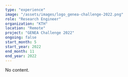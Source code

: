 ```yaml
---
type: "experience"
image: "/assets/images/logo_genea-challenge-2022.png"
role: "Research Engineer"
organization: "KTH"
location: "Remote"
project: "GENEA Challenge 2022"
ongoing: false
start_month: 5
start_year: 2022
end_month: 11
end_year: 2022
---
```


No content.
